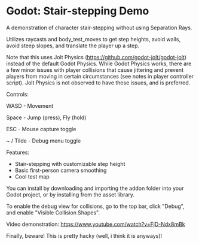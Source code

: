 # Godot: Stair-stepping Demo
A demonstration of character stair-stepping without using Separation Rays.

Utilizes raycasts and body_test_moves to get step heights, avoid walls, avoid steep slopes, and translate the player up a step.

Note that this uses Jolt Physics (https://github.com/godot-jolt/godot-jolt) instead of the default Godot Physics. While Godot Physics works, there are a few minor issues with player collisions that cause jittering and prevent players from moving in certain circumstances (see notes in player controller script). Jolt Physics is not observed to have these issues, and is preferred.

Controls:

WASD - Movement

Space - Jump (press), Fly (hold)

ESC - Mouse capture toggle

~ / Tilde - Debug menu toggle

Features:
- Stair-stepping with customizable step height
- Basic first-person camera smoothing
- Cool test map

You can install by downloading and importing the addon folder into your Godot project, or by installing from the asset library.

To enable the debug view for collisions, go to the top bar, click "Debug", and enable "Visible Collision Shapes".

Video demonstration: https://www.youtube.com/watch?v=FjD-Ndx8mBk

Finally, beware! This is pretty hacky (well, i think it is anyways)!
